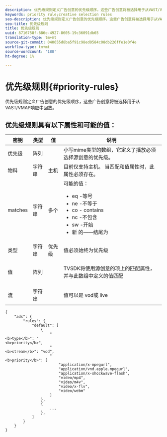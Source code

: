 ```yaml
---
description: 优先级规则定义广告创意的优先级顺序，这些广告创意将被选择用于从VAST/VMAP响应中回放。
keywords: priority rule;creative selection rules
seo-description: 优先级规则定义广告创意的优先级顺序，这些广告创意将被选择用于从VAST/VMAP响应中回放。
seo-title: 优先级规则
title: 优先级规则
uuid: 8716758f-686e-4927-8605-19c36091db65
translation-type: tm+mt
source-git-commit: 040655d8ba5f91c98ed0584c08db226ffe1e0f4e
workflow-type: tm+mt
source-wordcount: '188'
ht-degree: 1%

---
```



# 优先级规则{#priority-rules}

优先级规则定义广告创意的优先级顺序，这些广告创意将被选择用于从VAST/VMAP响应中回放。

## 优先级规则具有以下属性和可能的值：

<table id="table_ljp_tgx_hz">  
 <thead> 
  <tr> 
   <th class="entry"> 密钥</th> 
   <th class="entry"> 类型</th> 
   <th class="entry"> 值</th> 
   <th class="entry"> 说明</th> 
  </tr> 
 </thead>
 <tbody> 
  <tr> 
   <td><span class="codeph"> 优先级</span></td> 
   <td><span class="codeph"> 阵列</span></td> 
   <td></td> 
   <td> 小写mime类型的数组，它定义了播放必须选择源创意的优先级。</td> 
  </tr> 
  <tr> 
   <td><span class="codeph"> 物料</span></td> 
   <td><span class="codeph"> 字符串</span></td> 
   <td><span class="codeph"> 主机</span></td> 
   <td>目前仅支持<span class="codeph">主机</span>。 当<span class="codeph">匹配</span>和<span class="codeph">值</span>属性时，此属性必须存在。</td> 
  </tr> 
  <tr> 
   <td><span class="codeph"> matches</span></td> 
   <td><span class="codeph"> 字符串</span></td> 
   <td><span class="codeph"> 多个</span></td> 
   <td>可能的值：
    <ul id="ul_tnf_2hx_hz"> 
     <li><span class="codeph"> eq</span> -等号</li> 
     <li><span class="codeph"> ne</span> -不等于</li> 
     <li><span class="codeph"> co</span> - contains</li> 
     <li><span class="codeph"> nc</span> -不包含</li> 
     <li><span class="codeph"> sw</span> -开始</li> 
     <li><span class="codeph"> 新</span> 的——结尾为</li> 
    </ul></td> 
  </tr> 
  <tr> 
   <td><span class="codeph"> 类型</span></td> 
   <td><span class="codeph"> 字符串</span></td> 
   <td><span class="codeph"> 优先级</span></td> 
   <td>值必须始终为<span class="codeph">优先级</span></td> 
  </tr> 
  <tr> 
   <td><span class="codeph"> 值</span></td> 
   <td><span class="codeph"> 阵列</span></td> 
   <td></td> 
   <td> <p>TVSDK将使用源创意的<span class="codeph">项</span>上的<span class="codeph">匹配</span>属性，并与此数组中定义的值匹配</p> </td> 
  </tr> 
  <tr> 
   <td><span class="codeph"> 流</span></td> 
   <td><span class="codeph"> 字符串</span></td> 
   <td></td> 
   <td> <p>值可以是<span class="codeph"> vod</span>或<span class="codeph"> live</span></p> </td> 
  </tr> 
 </tbody> 
</table>

```
{
    "ads": {
        "rules": {
            "default": [
                {
                    "
<b>type</b>": "
<b>priority</b>",
                    "
<b>stream</b>": "vod",
                    "
<b>priority</b>": [
                        "application/x-mpegurl",
                        "application/vnd.apple.mpegurl",
                        "application/x-shockwave-flash",
                        "video/mp4",
                        "video/m4v",
                        "video/x-flv",
                        "video/webm"
                    ]
                },
                {
                    ...
                },
            ]
        }
    }
}
```

